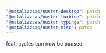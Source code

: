 ```yaml
---
"@metalizzsas/nuster-desktop": patch
"@metalizzsas/nuster-turbine": patch
"@metalizzsas/nuster-typings": patch
"@metalizzsas/nuster-misc": patch
---
```


feat: cycles can now be paused
